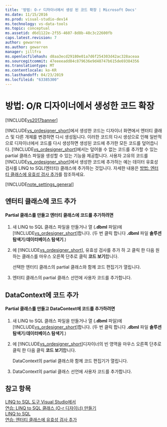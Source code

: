 ```yaml
---
title: '방법: O-r 디자이너에서 생성 된 코드 확장 | Microsoft Docs'
ms.date: 11/15/2016
ms.prod: visual-studio-dev14
ms.technology: vs-data-tools
ms.topic: conceptual
ms.assetid: d6d1122e-2f55-4607-8d8b-48c3c22600fb
caps.latest.revision: 7
author: gewarren
ms.author: gewarren
manager: jillfra
ms.openlocfilehash: d8aa3ecd29180e01a7d6f254303d42ac328aceaa
ms.sourcegitcommit: 47eeeeadd84c879636e9d48747b615de69384356
ms.translationtype: MT
ms.contentlocale: ko-KR
ms.lasthandoff: 04/23/2019
ms.locfileid: "63385300"
---
```

# <a name="how-to-extend-code-generated-by-the-or-designer"></a>방법: O/R 디자이너에서 생성한 코드 확장
[!INCLUDE[vs2017banner](../includes/vs2017banner.md)]

[!INCLUDE[vs_ordesigner_short](../includes/vs-ordesigner-short-md.md)]에서 생성한 코드는 디자이너 화면에서 엔터티 클래스 및 다른 개체를 변경하면 다시 생성됩니다. 이러한 코드의 다시 생성으로 인해 일반적으로 디자이너에서 코드를 다시 생성하면 생성된 코드에 추가한 모든 코드를 덮어씁니다. [!INCLUDE[vs_ordesigner_short](../includes/vs-ordesigner-short-md.md)]에서는 덮어쓸 수 없는 코드를 추가할 수 있는 partial 클래스 파일을 생성할 수 있는 기능을 제공합니다. 사용자 고유의 코드를 [!INCLUDE[vs_ordesigner_short](../includes/vs-ordesigner-short-md.md)]에서 생성한 코드에 추가하는 예는 데이터 유효성 검사를 LINQ to SQL(엔터티) 클래스에 추가하는 것입니다. 자세한 내용은 [방법: 엔터티 클래스에 유효성 검사 추가](../data-tools/how-to-add-validation-to-entity-classes.md)를 참조하세요.  
  
 [!INCLUDE[note_settings_general](../includes/note-settings-general-md.md)]  
  
## <a name="adding-code-to-an-entity-class"></a>엔터티 클래스에 코드 추가  
  
#### <a name="to-create-a-partial-class-and-add-code-to-an-entity-class"></a>Partial 클래스를 만들고 엔터티 클래스에 코드를 추가하려면  
  
1. 새 LINQ to SQL 클래스 파일을 만들거나 열 (**.dbml** 파일)에 [!INCLUDE[vs_ordesigner_short](../includes/vs-ordesigner-short-md.md)]합니다. (두 번 클릭 합니다 **.dbml** 파일 **솔루션 탐색기**/**데이터베이스 탐색기**.)  
  
2. 에 [!INCLUDE[vs_ordesigner_short](../includes/vs-ordesigner-short-md.md)], 유효성 검사를 추가 하 고 클릭 한 다음 원하는 클래스를 마우스 오른쪽 단추로 클릭 **코드 보기**합니다.  
  
     선택한 엔터티 클래스의 partial 클래스와 함께 코드 편집기가 열립니다.  
  
3. 엔터티 클래스의 partial 클래스 선언에 사용자 코드를 추가합니다.  
  
## <a name="adding-code-to-a-datacontext"></a>DataContext에 코드 추가  
  
#### <a name="to-create-a-partial-class-and-add-code-to-a-datacontext"></a>Partial 클래스를 만들고 DataContext에 코드를 추가하려면  
  
1. 새 LINQ to SQL 클래스 파일을 만들거나 열 (**.dbml** 파일)에 [!INCLUDE[vs_ordesigner_short](../includes/vs-ordesigner-short-md.md)]합니다. (두 번 클릭 합니다 **.dbml** 파일 **솔루션 탐색기**/**데이터베이스 탐색기**.)  
  
2. 에 [!INCLUDE[vs_ordesigner_short](../includes/vs-ordesigner-short-md.md)]디자이너의 빈 영역을 마우스 오른쪽 단추로 클릭 한 다음 클릭 **코드 보기**합니다.  
  
     DataContext의 partial 클래스와 함께 코드 편집기가 열립니다.  
  
3. DataContext의 partial 클래스 선언에 사용자 코드를 추가합니다.  
  
## <a name="see-also"></a>참고 항목  
 [LINQ to SQL 도구 Visual Studio에서](../data-tools/linq-to-sql-tools-in-visual-studio2.md)   
 [연습: LINQ to SQL 클래스 (O-r 디자이너) 만들기](http://msdn.microsoft.com/library/35aad4a4-2e8a-46e2-ae09-5fbfd333c233)   
 [LINQ to SQL](http://msdn.microsoft.com/library/73d13345-eece-471a-af40-4cc7a2f11655)   
 [연습: 엔터티 클래스에 유효성 검사 추가](http://msdn.microsoft.com/library/85b06a02-b2e3-4534-95b8-d077c8d4c1d7)
